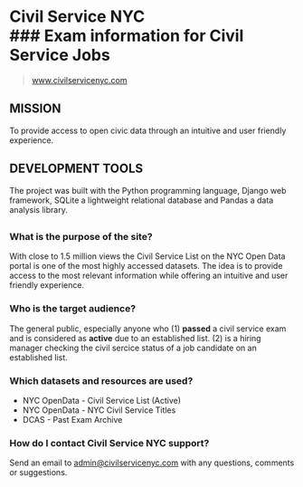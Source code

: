 # Civil Service NYC <br> ### Exam information for Civil Service Jobs

> www.civilservicenyc.com

## MISSION
To provide access to open civic data through an intuitive and user friendly experience.

## DEVELOPMENT TOOLS
The project was built with the Python programming language, Django web framework, SQLite 
a lightweight relational database and Pandas a data analysis library.

##

### What is the purpose of the site?
With close to 1.5 million views the Civil Service List on the NYC Open Data portal is one 
of the most highly accessed datasets. The idea is to provide access to the most relevant 
information while offering an intuitive and user friendly experience.

### Who is the target audience?
The general public, especially anyone who
(1) **passed** a civil service exam and is considered as **active** due to an established list.
(2) is a hiring manager checking the civil sercice status of a job candidate on an established list.

### Which datasets and resources are used?
- NYC OpenData - Civil Service List (Active)
- NYC OpenData - NYC Civil Service Titles
- DCAS - Past Exam Archive

### How do I contact Civil Service NYC support?
Send an email to admin@civilservicenyc.com with any questions, comments or suggestions.
